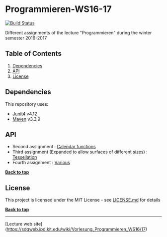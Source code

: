 # Programmieren-WS16-17

[![Build Status](https://travis-ci.com/jotatoledo/Programmieren-WS16-17.svg?token=QNwfCBwcyoD8kJ16cY3M&branch=master)](https://travis-ci.com/jotatoledo/Programmieren-WS16-17)

Different assignments of the lecture "Programmieren" during the winter semester 2016-2017

## Table of Contents

1. [Dependencies](#dependencies)
1. [API](#api)
1. [License](#license)

## Dependencies

This repository uses:

* [Junit4](https://github.com/junit-team/junit4) v4.12
* [Maven](https://maven.apache.org/) v3.3.9

## API

* Second assignment : [Calendar functions](https://github.com/jotatoledo/Programmieren-WS16-17/blob/master/assignment02.pdf)
* Third assignment (Expanded to allow surfaces of different sizes) : [Tessellation](https://github.com/jotatoledo/Programmieren-WS16-17/blob/master/assignment03.pdf)
* Fourth assignment : [Various](https://github.com/jotatoledo/Programmieren-WS16-17/blob/master/assignment04.pdf)

**[Back to top](#table-of-contents)**

## License

This project is licensed under the MIT License - see [LICENSE.md](https://github.com/jotatoledo/Programmieren-WS16-17/blob/master/LICENSE) for details

**[Back to top](#table-of-contents)**

--------------------------------

[Lecture web site] (https://sdqweb.ipd.kit.edu/wiki/Vorlesung_Programmieren_WS16/17)